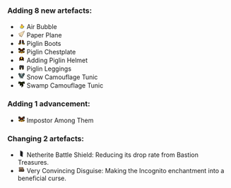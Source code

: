 ### Adding 8 new artefacts:

- ![](docs/img/item/air_bubble.png) Air Bubble
- ![](docs/img/item/paper_plane.png) Paper Plane
- ![](docs/img/item/piglin_boots.png) Piglin Boots
- ![](docs/img/item/piglin_chestplate.png) Piglin Chestplate
- ![](docs/img/item/piglin_helmet.png) Adding Piglin Helmet
- ![](docs/img/item/piglin_leggings.png) Piglin Leggings
- ![](docs/img/item/stray_chestplate.png) Snow Camouflage Tunic
- ![](docs/img/item/bogged_chestplate.png) Swamp Camouflage Tunic

### Adding 1 advancement:

- ![](docs/img/item/piglin_chestplate.png) Impostor Among Them

### Changing 2 artefacts:

- <img alt="" src="docs/img/item/netherite_battle_shield.png" width="16"/> Netherite Battle Shield: Reducing its drop rate from Bastion Treasures.
- ![](docs/img/item/incognito_helmet.png) Very Convincing Disguise: Making the Incognito enchantment into a beneficial curse.